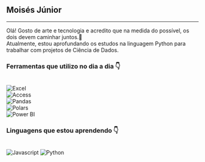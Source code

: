 ## Moisés Júnior
<hr/>
Olá! Gosto de arte e tecnologia e acredito que na medida do possível, os dois devem caminhar juntos.🤝
<br/>
Atualmente, estou aprofundando os estudos na linguagem Python para trabalhar com projetos de Ciência de Dados. 

### Ferramentas que utilizo no dia a dia 👇
<div stryle="display: inline_block"><br/>
    <img align alt="Excel" src="https://img.shields.io/badge/Microsoft_Excel-217346?style=for-the-badge&logo=microsoft-excel&logoColor=white"></br>
    <img align alt="Access" src="https://img.shields.io/badge/Microsoft_Access-A4373A?style=for-the-badge&logo=microsoft-access&logoColor=white"></br>
    <img align alt="Pandas" src="https://img.shields.io/badge/-Pandas-333333?style=flat&logo=pandas"></br>
    <img align alt="Polars" src="https://img.shields.io/badge/-Polars-CD792C?style=flat&logo=polars&logoColor=white%22"></br>
    <img align alt="Power BI" src="https://img.shields.io/badge/power-bi-yellow?logoColor=yellow&labelColor=yellow&color=black">
</div>

### Linguagens que estou aprendendo 👇
<div stryle="display: inline_block"><br/>
    <img align alt="Javascript" src="https://shields.io/badge/JavaScript-F7DF1E?logo=JavaScript&logoColor=000&style=flat-square">
    <img align alt="Python" src="https://img.shields.io/badge/python-3670A0?style=for-the-badge&logo=python&logoColor=ffdd54">
</div>


